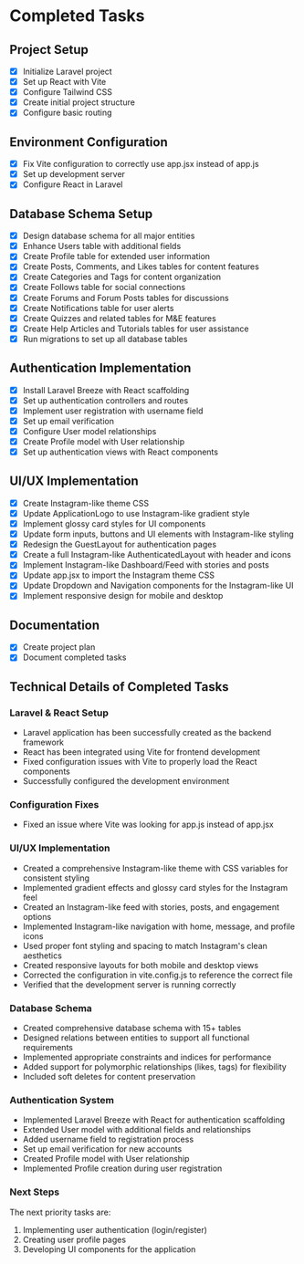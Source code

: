 # Completed Tasks

## Project Setup
- [x] Initialize Laravel project
- [x] Set up React with Vite
- [x] Configure Tailwind CSS
- [x] Create initial project structure
- [x] Configure basic routing

## Environment Configuration
- [x] Fix Vite configuration to correctly use app.jsx instead of app.js
- [x] Set up development server
- [x] Configure React in Laravel

## Database Schema Setup
- [x] Design database schema for all major entities
- [x] Enhance Users table with additional fields
- [x] Create Profile table for extended user information
- [x] Create Posts, Comments, and Likes tables for content features
- [x] Create Categories and Tags for content organization
- [x] Create Follows table for social connections
- [x] Create Forums and Forum Posts tables for discussions
- [x] Create Notifications table for user alerts
- [x] Create Quizzes and related tables for M&E features
- [x] Create Help Articles and Tutorials tables for user assistance
- [x] Run migrations to set up all database tables

## Authentication Implementation
- [x] Install Laravel Breeze with React scaffolding
- [x] Set up authentication controllers and routes
- [x] Implement user registration with username field
- [x] Set up email verification
- [x] Configure User model relationships
- [x] Create Profile model with User relationship
- [x] Set up authentication views with React components

## UI/UX Implementation
- [x] Create Instagram-like theme CSS
- [x] Update ApplicationLogo to use Instagram-like gradient style
- [x] Implement glossy card styles for UI components
- [x] Update form inputs, buttons and UI elements with Instagram-like styling
- [x] Redesign the GuestLayout for authentication pages
- [x] Create a full Instagram-like AuthenticatedLayout with header and icons
- [x] Implement Instagram-like Dashboard/Feed with stories and posts
- [x] Update app.jsx to import the Instagram theme CSS
- [x] Update Dropdown and Navigation components for the Instagram-like UI
- [x] Implement responsive design for mobile and desktop

## Documentation
- [x] Create project plan
- [x] Document completed tasks

## Technical Details of Completed Tasks

### Laravel & React Setup
- Laravel application has been successfully created as the backend framework
- React has been integrated using Vite for frontend development
- Fixed configuration issues with Vite to properly load the React components
- Successfully configured the development environment

### Configuration Fixes
- Fixed an issue where Vite was looking for app.js instead of app.jsx

### UI/UX Implementation
- Created a comprehensive Instagram-like theme with CSS variables for consistent styling
- Implemented gradient effects and glossy card styles for the Instagram feel
- Created an Instagram-like feed with stories, posts, and engagement options
- Implemented Instagram-like navigation with home, message, and profile icons
- Used proper font styling and spacing to match Instagram's clean aesthetics
- Created responsive layouts for both mobile and desktop views
- Corrected the configuration in vite.config.js to reference the correct file
- Verified that the development server is running correctly

### Database Schema
- Created comprehensive database schema with 15+ tables
- Designed relations between entities to support all functional requirements
- Implemented appropriate constraints and indices for performance
- Added support for polymorphic relationships (likes, tags) for flexibility
- Included soft deletes for content preservation

### Authentication System
- Implemented Laravel Breeze with React for authentication scaffolding
- Extended User model with additional fields and relationships
- Added username field to registration process
- Set up email verification for new accounts
- Created Profile model with User relationship
- Implemented Profile creation during user registration

### Next Steps
The next priority tasks are:
1. Implementing user authentication (login/register)
2. Creating user profile pages
3. Developing UI components for the application
